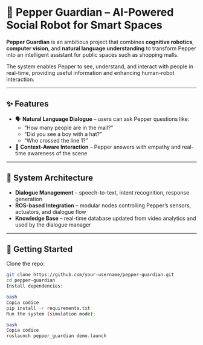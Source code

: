 # 🤖 Pepper Guardian – AI-Powered Social Robot for Smart Spaces

**Pepper Guardian** is an ambitious project that combines **cognitive robotics**, **computer vision**, and **natural language understanding** to transform Pepper into an intelligent assistant for public spaces such as shopping malls.  

The system enables Pepper to see, understand, and interact with people in real-time, providing useful information and enhancing human-robot interaction.

---

## ✨ Features
 
- 🗣️ **Natural Language Dialogue** – users can ask Pepper questions like:  
  - “How many people are in the mall?”  
  - “Did you see a boy with a hat?”  
  - “Who crossed the line 1?”  
- 🤝 **Context-Aware Interaction** – Pepper answers with empathy and real-time awareness of the scene  

---

## 🧩 System Architecture

- **Dialogue Management** – speech-to-text, intent recognition, response generation  
- **ROS-based Integration** – modular nodes controlling Pepper’s sensors, actuators, and dialogue flow  
- **Knowledge Base** – real-time database updated from video analytics and used by the dialogue manager  

---

## 🚀 Getting Started

Clone the repo:
```bash
git clone https://github.com/your-username/pepper-guardian.git
cd pepper-guardian
Install dependencies:

bash
Copia codice
pip install -r requirements.txt
Run the system (simulation mode):

bash
Copia codice
roslaunch pepper_guardian demo.launch
